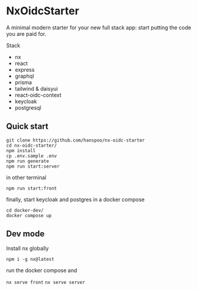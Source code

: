 # NxOidcStarter

A minimal modern starter for your new full stack app: start putting the code you are paid for.

Stack

- nx
- react
- express
- graphql
- prisma
- tailwind & daisyui
- react-oidc-context
- keycloak
- postgresql

## Quick start

```
git clone https://github.com/hanspoo/nx-oidc-starter
cd nx-oidc-starter/
npm install
cp .env.sample .env
npm run generate
npm run start:server
```

in other terminal

```
npm run start:front
```

finally, start keycloak and postgres in a docker compose

```
cd docker-dev/
docker compose up
```

## Dev mode

Install nx globally

`npm i -g nx@latest`

run the docker compose and

`nx serve front`
`nx serve server`
